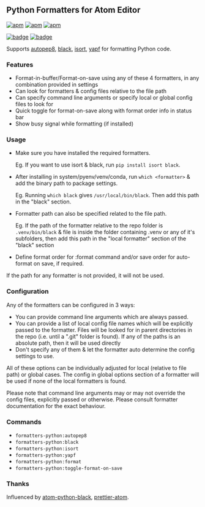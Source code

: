 ## Python Formatters for Atom Editor

[![apm](https://img.shields.io/apm/v/formatters-python.svg?style=flat-square)](https://atom.io/packages/formatters-python)
[![apm](https://img.shields.io/apm/dm/formatters-python.svg?style=flat-square)](https://atom.io/packages/formatters-python)
[![apm](https://img.shields.io/apm/l/formatters-python.svg?style=flat-square)](https://github.com/utkarshgupta137/atom-formatters-python/blob/master/LICENSE)

[![badge](https://img.shields.io/badge/code_style-prettier-ff69b4.svg?style=flat-square)](https://github.com/prettier/prettier)
[![badge](https://img.shields.io/badge/commitizen-friendly-brightgreen.svg?style=flat-square)](http://commitizen.github.io/cz-cli/)

Supports [autopep8](https://github.com/hhatto/autopep8), [black](https://github.com/psf/black), [isort](https://github.com/PyCQA/isort), [yapf](https://github.com/google/yapf) for formatting Python code.

### Features

- Format-in-buffer/Format-on-save using any of these 4 formatters, in any combination provided in settings
- Can look for formatters & config files relative to the file path
- Can specify command line arguments or specify local or global config files to look for
- Quick toggle for format-on-save along with format order info in status bar
- Show busy signal while formatting (if installed)

### Usage

- Make sure you have installed the required formatters.

  Eg. If you want to use isort & black, run `pip install isort black`.

- After installing in system/pyenv/venv/conda, run `which <formatter>` & add the binary path to package settings.

  Eg. Running `which black` gives `/usr/local/bin/black`. Then add this path in the "black" section.

- Formatter path can also be specified related to the file path.

  Eg. If the path of the formatter relative to the repo folder is `.venv/bin/black` & file is inside the folder containing .venv or any of it's subfolders, then add this path in the "local formatter" section of the "black" section

- Define format order for :format command and/or save order for auto-format on save, if required.

If the path for any formatter is not provided, it will not be used.

### Configuration

Any of the formatters can be configured in 3 ways:

- You can provide command line arguments which are always passed.
- You can provide a list of local config file names which will be explicitly passed to the formatter. Files will be looked for in parent directories in the repo (i.e. until a ".git" folder is found). If any of the paths is an absolute path, then it will be used directly
- Don't specify any of them & let the formatter auto determine the config settings to use.

All of these options can be individually adjusted for local (relative to file path) or global cases. The config in global options section of a formatter will be used if none of the local formatters is found.

Please note that command line arguments may or may not override the config files, explicitly passed or otherwise. Please consult formatter documentation for the exact behaviour.

### Commands

- `formatters-python:autopep8`
- `formatters-python:black`
- `formatters-python:isort`
- `formatters-python:yapf`
- `formatters-python:format`
- `formatters-python:toggle-format-on-save`

### Thanks

Influenced by [atom-python-black](https://github.com/mikehoyio/atom-python-black), [prettier-atom](https://github.com/prettier/prettier-atom).
